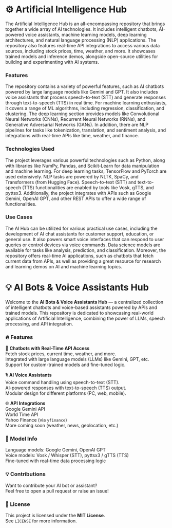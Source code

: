 # ⚙️ Artificial Intelligence Hub
The Artificial Intelligence Hub is an all-encompassing repository that brings together a wide array of AI technologies. It includes intelligent chatbots, AI-powered voice assistants, machine learning models, deep learning architectures, and natural language processing (NLP) applications. The repository also features real-time API integrations to access various data sources, including stock prices, time, weather, and more. It showcases trained models and inference demos, alongside open-source utilities for building and experimenting with AI systems.

### Features
The repository contains a variety of powerful features, such as AI chatbots powered by large language models like Gemini and GPT. It also includes voice assistants that process speech-to-text (STT) and generate responses through text-to-speech (TTS) in real time. For machine learning enthusiasts, it covers a range of ML algorithms, including regression, classification, and clustering. The deep learning section provides models like Convolutional Neural Networks (CNNs), Recurrent Neural Networks (RNNs), and Generative Adversarial Networks (GANs). In addition, there are NLP pipelines for tasks like tokenization, translation, and sentiment analysis, and integrations with real-time APIs like time, weather, and finance.

### Technologies Used
The project leverages various powerful technologies such as Python, along with libraries like NumPy, Pandas, and Scikit-Learn for data manipulation and machine learning. For deep learning tasks, TensorFlow and PyTorch are used extensively. NLP tasks are powered by NLTK, SpaCy, and Transformers (from Hugging Face). Speech-to-text (STT) and text-to-speech (TTS) functionalities are enabled by tools like Vosk, gTTS, and pyttsx3. Additionally, the project integrates with APIs such as Google Gemini, OpenAI GPT, and other REST APIs to offer a wide range of functionalities.

### Use Cases
The AI Hub can be utilized for various practical use cases, including the development of AI chat assistants for customer support, education, or general use. It also powers smart voice interfaces that can respond to user queries or control devices via voice commands. Data science models are available for tasks like analysis, prediction, and classification. Moreover, the repository offers real-time AI applications, such as chatbots that fetch current data from APIs, as well as providing a great resource for research and learning demos on AI and machine learning topics.




<div align="left">

<h1>💡 AI Bots & Voice Assistants Hub</h1>

Welcome to the **AI Bots & Voice Assistants Hub** — a centralized collection of intelligent chatbots and voice-based assistants powered by APIs and trained models. This repository is dedicated to showcasing real-world applications of Artificial Intelligence, combining the power of LLMs, speech processing, and API integration.

<h3>🔥 Features</h3>

💬 **Chatbots with Real-Time API Access**  
Fetch stock prices, current time, weather, and more.  
Integrated with large language models (LLMs) like Gemini, GPT, etc.  
Support for custom-trained models and fine-tuned logic.  

🎙️ **AI Voice Assistants**  
Voice command handling using speech-to-text (STT).  
AI-powered responses with text-to-speech (TTS) output.  
Modular design for different platforms (PC, web, mobile).  

🌐 **API Integrations**  
Google Gemini API  
World Time API  
Yahoo Finance (via `yfinance`)  
More coming soon (weather, news, geolocation, etc.)  

<h3>🧠 Model Info</h3>

Language models: Google Gemini, OpenAI GPT  
Voice models: Vosk / Whisper (STT), pyttsx3 / gTTS (TTS)  
Fine-tuned with real-time data processing logic  

<h3>💡 Contributions</h3>

Want to contribute your AI bot or assistant?  
Feel free to open a pull request or raise an issue!

<h3>📜 License</h3>

This project is licensed under the **MIT License**.  
See `LICENSE` for more information.

</div>

